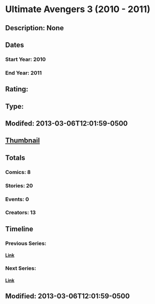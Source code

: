 # Ultimate Avengers 3 (2010 - 2011)
## Description: None
## Dates
### Start Year: 2010
### End Year: 2011
## Rating: 
## Type: 
## Modifed: 2013-03-06T12:01:59-0500
## [Thumbnail](http://i.annihil.us/u/prod/marvel/i/mg/a/03/51377619c217e.jpg)
## Totals
### Comics: 8
### Stories: 20
### Events: 0
### Creators: 13
## Timeline
### Previous Series: 
#### [Link]()
### Next Series: 
#### [Link]()
## Modified: 2013-03-06T12:01:59-0500